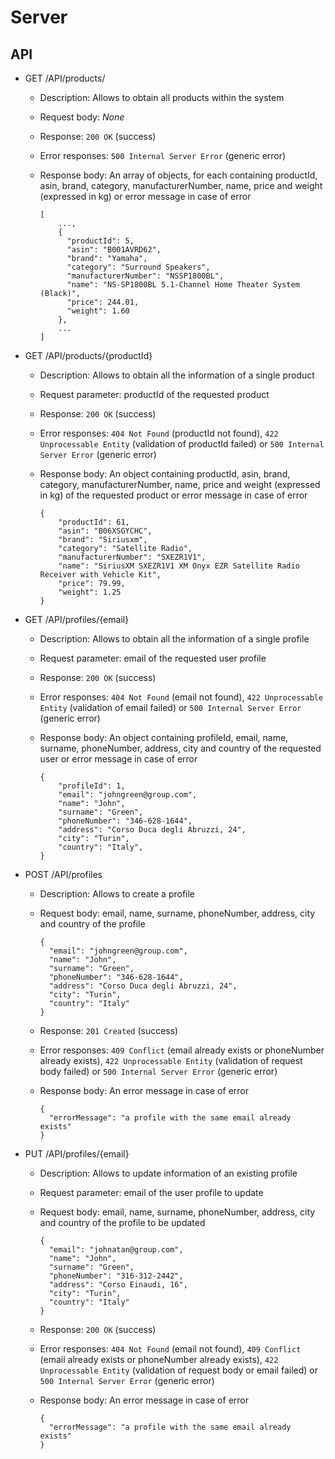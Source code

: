 # Server

## API

- GET /API/products/

    - Description: Allows to obtain all products within the system
    - Request body: _None_
    - Response: `200 OK` (success)
    - Error responses: `500 Internal Server Error` (generic error)
    - Response body: An array of objects, for each containing productId, asin, brand, category,
      manufacturerNumber, name, price and weight (expressed in kg) or error message in case of error

      ```
      [
          ...,
          {
            "productId": 5,
            "asin": "B001AVRD62",
            "brand": "Yamaha",
            "category": "Surround Speakers",
            "manufacturerNumber": "NSSP1800BL",
            "name": "NS-SP1800BL 5.1-Channel Home Theater System (Black)",
            "price": 244.01,
            "weight": 1.60
          },
          ...
      ]
      ```

- GET /API/products/{productId}

    - Description: Allows to obtain all the information of a single product
    - Request parameter: productId of the requested product
    - Response: `200 OK` (success)
    - Error responses: `404 Not Found` (productId not found), `422 Unprocessable Entity` (validation of productId
      failed) or `500 Internal Server Error` (generic error)
    - Response body: An object containing productId, asin, brand, category, manufacturerNumber, name, price and
      weight (expressed in kg) of the requested product or error message in case of error

      ```
      {
          "productId": 61,
          "asin": "B06XSGYCHC",
          "brand": "Siriusxm",
          "category": "Satellite Radio",
          "manufacturerNumber": "SXEZR1V1",
          "name": "SiriusXM SXEZR1V1 XM Onyx EZR Satellite Radio Receiver with Vehicle Kit",
          "price": 79.99,
          "weight": 1.25
      }
      ```

- GET /API/profiles/{email}

    - Description: Allows to obtain all the information of a single profile
    - Request parameter: email of the requested user profile
    - Response: `200 OK` (success)
    - Error responses: `404 Not Found` (email not found), `422 Unprocessable Entity` (validation of email failed) or
      `500 Internal Server Error` (generic error)
    - Response body: An object containing profileId, email, name, surname, phoneNumber, address, city and country of the
      requested user or error message in case of error

      ```
      {
          "profileId": 1,
          "email": "johngreen@group.com",
          "name": "John",
          "surname": "Green",
          "phoneNumber": "346-628-1644",
          "address": "Corso Duca degli Abruzzi, 24",
          "city": "Turin",
          "country": "Italy",
      }
      ```

- POST /API/profiles

    - Description: Allows to create a profile
    - Request body: email, name, surname, phoneNumber, address, city and country of the profile

      ```
      {
        "email": "johngreen@group.com",
        "name": "John",
        "surname": "Green",
        "phoneNumber": "346-628-1644",
        "address": "Corso Duca degli Abruzzi, 24",
        "city": "Turin",
        "country": "Italy"
      }
      ```

    - Response: `201 Created` (success)
    - Error responses: `409 Conflict` (email already exists or phoneNumber already exists), `422 Unprocessable Entity` 
      (validation of request body failed) or `500 Internal Server Error` (generic error)
    - Response body: An error message in case of error

      ```
      {
        "errorMessage": "a profile with the same email already exists"
      }
      ```


- PUT /API/profiles/{email}

    - Description: Allows to update information of an existing profile
    - Request parameter: email of the user profile to update
    - Request body: email, name, surname, phoneNumber, address, city and country of the profile to be updated

      ```
      {
        "email": "johnatan@group.com",
        "name": "John",
        "surname": "Green",
        "phoneNumber": "316-312-2442",
        "address": "Corso Einaudi, 16",
        "city": "Turin",
        "country": "Italy"
      }
      ```

    - Response: `200 OK` (success)
    - Error responses: `404 Not Found` (email not found), `409 Conflict` (email already exists or phoneNumber already
      exists), `422 Unprocessable Entity` (validation of request body or email failed) or `500 Internal Server Error` (generic error)
    - Response body: An error message in case of error

      ```
      {
        "errorMessage": "a profile with the same email already exists"
      }
      ```
